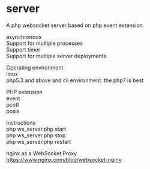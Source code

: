 # server
A php websocket server based on php event extension  

asynchronous  
Support for multiple processes  
Support timer  
Support for multiple server deployments    

Operating environment  
linux  
php5.3 and above and cli environment. the php7 is best  


PHP extension  
event   
pcntl  
posix     

Instructions  
php ws_server.php start  
php ws_server.php stop  
php ws_server.php restart        


nginx as a WebSocket Proxy    
https://www.nginx.com/blog/websocket-nginx

